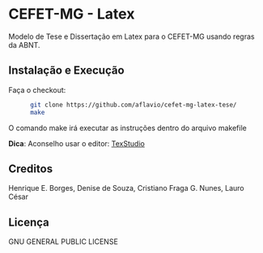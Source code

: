 # CEFET-MG - Latex

Modelo de Tese e Dissertação em Latex para o CEFET-MG usando regras da ABNT.

## Instalação e Execução

Faça o checkout:

```bash
      git clone https://github.com/aflavio/cefet-mg-latex-tese/
      make
```

O comando make irá executar as instruções dentro do arquivo makefile

**Dica**: Aconselho usar o editor: [TexStudio](http://www.texstudio.org/)

## Creditos

Henrique E. Borges, Denise de Souza, Cristiano Fraga G. Nunes, Lauro César

## Licença

GNU GENERAL PUBLIC LICENSE
